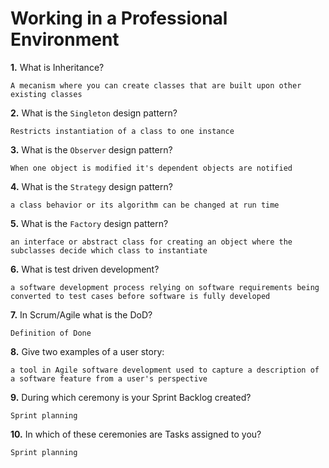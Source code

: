 # Working in a Professional Environment

**1.** What is Inheritance?
<!-- enter you answer in the space below -->
```
A mecanism where you can create classes that are built upon other existing classes
```
**2.** What is the `Singleton` design pattern?
<!-- enter you answer in the space below -->
```
Restricts instantiation of a class to one instance
```
**3.** What is the `Observer` design pattern?
<!-- enter you answer in the space below -->
```
When one object is modified it's dependent objects are notified
```
**4.** What is the `Strategy` design pattern?
<!-- enter you answer in the space below -->
```
a class behavior or its algorithm can be changed at run time
```
**5.** What is the `Factory` design pattern?
<!-- enter you answer in the space below -->
```
an interface or abstract class for creating an object where the subclasses decide which class to instantiate
```
**6.** What is test driven development?
<!-- enter you answer in the space below -->
```
a software development process relying on software requirements being converted to test cases before software is fully developed
```
**7.** In Scrum/Agile what is the DoD?
<!-- enter you answer in the space below -->
```
Definition of Done
```
**8.** Give two examples of a user story:
<!-- enter you answer in the space below -->
```
a tool in Agile software development used to capture a description of a software feature from a user's perspective
```
**9.** During which ceremony is your Sprint Backlog created?
<!-- enter you answer in the space below -->
```
Sprint planning
```
**10.** In which of these ceremonies are Tasks assigned to you?
<!-- enter you answer in the space below -->
```
Sprint planning
```